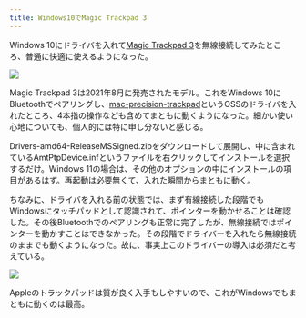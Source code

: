 ```yaml
---
title: Windows10でMagic Trackpad 3
---
```

Windows 10にドライバを入れて[Magic Trackpad 3](https://www.amazon.co.jp/dp/B09BTT6FJ9)を無線接続してみたところ、普通に快適に使えるようになった。

![](https://lh3.googleusercontent.com/8vO5PvwRp_yAcl33978bl3yrhmSDXa_9spasdK52yCL8ucc6BB1SP3K0SNgIOlFOXVniefFeRV2j1tBORLUyF232KhSyTeuj79aI_gbYJpB6nXYU6G2aJ_aPU0U6k1vBOIL5FdHL_6IyBC4Vq0-6-8damrPlAhheg9YHR_8xIjjCx1SfJ5v_mGgqYEL3AA)

Magic Trackpad 3は2021年8月に発売されたモデル。これをWindows 10にBluetoothでペアリングし、[mac-precision-trackpad](https://github.com/imbushuo/mac-precision-touchpad)というOSSのドライバを入れたところ、4本指の操作なども含めてまともに動くようになった。細かい使い心地についても、個人的には特に申し分ないと感じる。

Drivers-amd64-ReleaseMSSigned.zipをダウンロードして展開し、中に含まれているAmtPtpDevice.infというファイルを右クリックしてインストールを選択するだけ。Windows 11の場合は、その他のオプションの中にインストールの項目があるはず。再起動は必要無くて、入れた瞬間からまともに動く。

ちなみに、ドライバを入れる前の状態では、まず有線接続した段階でもWindowsにタッチパッドとして認識されて、ポインターを動かせることは確認した。その後Bluetoothでのペアリングも正常に完了したが、無線接続ではポインターを動かすことはできなかった。その段階でドライバーを入れたら無線接続のままでも動くようになった。故に、事実上このドライバーの導入は必須だと考えている。

![](https://lh3.googleusercontent.com/znKLAQFMijuI2GPJ8hMzi2dQFeWqK25cxmD0i2w4GSaqs5D4TrbzcTyGmJifGFDhscUO1c2GBFVF-EG9SfTWmjavRX3x6vfVXIOAatrlgkK500pqHvCm4mQkEcYGkQf5-C3n1lz0FA2GwWnlYG1Rruxsy_Ecqcobh4kKaVNKsLCL_APoYDyICBoI8L7e9Q)

Appleのトラックパッドは質が良く入手もしやすいので、これがWindowsでもまともに動くのは最高。
